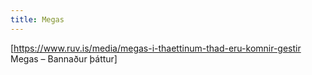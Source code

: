 ```yaml
---
title: Megas
---
```


[https://www.ruv.is/media/megas-i-thaettinum-thad-eru-komnir-gestir Megas – Bannaður þáttur]

